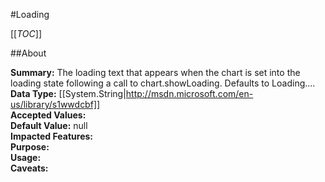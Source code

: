 #Loading

[[_TOC_]]

##About

**Summary:**  The loading text that appears when the chart is set into the loading state following a call to chart.showLoading. Defaults to Loading....   
**Data Type:** [[System.String|http://msdn.microsoft.com/en-us/library/s1wwdcbf]]  
**Accepted Values:**   
**Default Value:** null  
**Impacted Features:**   
**Purpose:**   
**Usage:**   
**Caveats:**   


